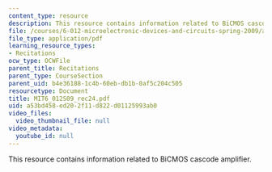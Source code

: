 ```yaml
---
content_type: resource
description: This resource contains information related to BiCMOS cascode amplifier.
file: /courses/6-012-microelectronic-devices-and-circuits-spring-2009/a53bd458ed202f11d822d01125993ab0_MIT6_012S09_rec24.pdf
file_type: application/pdf
learning_resource_types:
- Recitations
ocw_type: OCWFile
parent_title: Recitations
parent_type: CourseSection
parent_uid: b4e36188-1c4b-60eb-db1b-0af5c204c505
resourcetype: Document
title: MIT6_012S09_rec24.pdf
uid: a53bd458-ed20-2f11-d822-d01125993ab0
video_files:
  video_thumbnail_file: null
video_metadata:
  youtube_id: null
---
```

This resource contains information related to BiCMOS cascode amplifier.

